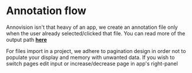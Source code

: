 # Annotation flow

Annovision isn't that heavy of an app, we create an annotation file only when the user already selected/clicked that file.
You can read more of the output path [**here**](https://github.com/officialrobert/Annovision/docs/PROJECT.md)

For files import in a project, we adhere to pagination design in order not to populate your display and memory with unwanted data.
If you wish to switch pages edit input or increase/decrease page in app's right-panel
